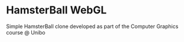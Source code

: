 # HamsterBall WebGL
 Simple HamsterBall clone developed as part of the Computer Graphics course @ Unibo
